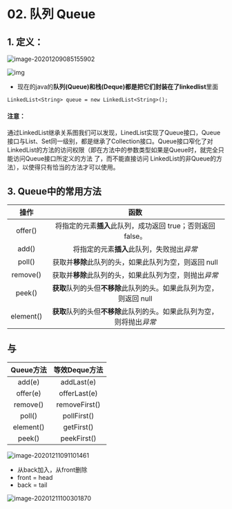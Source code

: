 

# 02. 队列 Queue

## 1. 定义：

![image-20201209085155902](https://raw.githubusercontent.com/TWDH/Leetcode-From-Zero/pictures/img/image-20201209085155902.png)

![img](http://image.yiidian.com/uploadfile/2020/0419/81b2b417261a6851ab0a5592668d1440.png)

* 现在的java的**队列(Queue)**和**栈(Deque)**都是把它们封装在了**linkedlist**里面

`LinkedList<String> queue = new LinkedList<String>();`

#### 注意：

通过LinkedList继承关系图我们可以发现，LinedList实现了Queue接口，Queue接口与List、Set同一级别，都是继承了Collection接口。Queue接口窄化了对LinkedList的方法的访问权限（即在方法中的参数类型如果是Queue时，就完全只能访问Queue接口所定义的方法 了，而不能直接访问 LinkedList的非Queue的方法），以使得只有恰当的方法才可以使用。

## 3. Queue中的常用方法

|   操作    |                             函数                             |
| :-------: | :----------------------------------------------------------: |
|  offer()  | 将指定的元素**插入**此队列，成功返回 true；否则返回 false。  |
|   add()   |          将指定的元素**插入**此队列，失败抛出*异常*          |
|  poll()   |    获取并**移除**此队列的头，如果此队列为空，则返回 null     |
| remove()  |    获取并**移除**此队列的头，如果此队列为空，则抛出*异常*    |
|  peek()   | **获取**队列的头但**不移除**此队列的头。如果此队列为空，则返回 null |
| element() | **获取**队列的头但**不移除**此队列的头。如果此队列为空，则将抛出*异常* |

## 与

| Queue方法 | **等效Deque方法** |
| :-------: | :---------------: |
|  add(e)   |    addLast(e)     |
| offer(e)  |   offerLast(e)    |
| remove()  |   removeFirst()   |
|  poll()   |    pollFirst()    |
| element() |    getFirst()     |
|  peek()   |    peekFirst()    |



![image-20201211091101461](https://raw.githubusercontent.com/TWDH/Leetcode-From-Zero/pictures/img/image-20201211091101461.png)

* 从back加入，从front删除
* front = head
* back = tail

![image-20201211100301870](https://raw.githubusercontent.com/TWDH/Leetcode-From-Zero/pictures/img/image-20201211100301870.png)